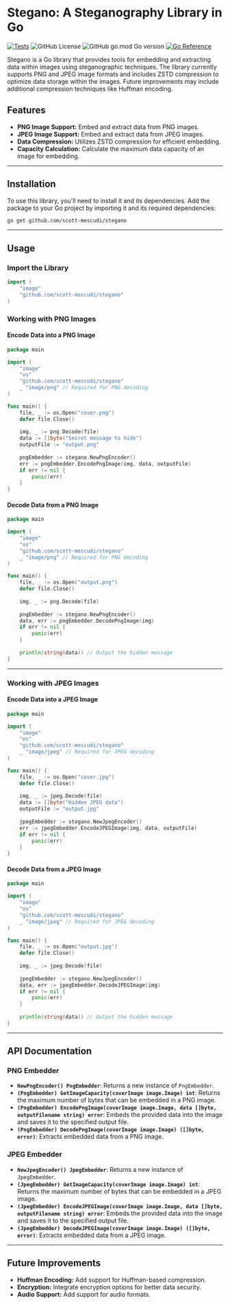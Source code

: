 # Stegano: A Steganography Library in Go
[![Tests](https://github.com/scott-mescudi/stegano/actions/workflows/go.yml/badge.svg?event=push)](https://github.com/scott-mescudi/stegano/actions/workflows/go.yml)
![GitHub License](https://img.shields.io/github/license/scott-mescudi/stegano)
![GitHub go.mod Go version](https://img.shields.io/github/go-mod/go-version/scott-mescudi/stegano)
[![Go Reference](https://pkg.go.dev/badge/github.com/scott-mescudi/stegano.svg)](https://pkg.go.dev/github.com/scott-mescudi/stegano)


Stegano is a Go library that provides tools for embedding and extracting data within images using steganographic techniques. The library currently supports PNG and JPEG image formats and includes ZSTD compression to optimize data storage within the images. Future improvements may include additional compression techniques like Huffman encoding.

## Features

- **PNG Image Support:** Embed and extract data from PNG images.
- **JPEG Image Support:** Embed and extract data from JPEG images.
- **Data Compression:** Utilizes ZSTD compression for efficient embedding.
- **Capacity Calculation:** Calculate the maximum data capacity of an image for embedding.


---

## Installation

To use this library, you'll need to install it and its dependencies. Add the package to your Go project by importing it and its required dependencies:

```bash
go get github.com/scott-mescudi/stegano
```
---

## Usage

### Import the Library

```go
import (
    "image"
    "github.com/scott-mescudi/stegano"
)
```

### Working with PNG Images

#### Encode Data into a PNG Image

```go
package main

import (
    "image"
    "os"
    "github.com/scott-mescudi/stegano"
    _ "image/png" // Required for PNG decoding
)

func main() {
    file, _ := os.Open("cover.png")
    defer file.Close()
    
    img, _ := png.Decode(file)
    data := []byte("Secret message to hide")
    outputFile := "output.png"
    
    pngEmbedder := stegano.NewPngEncoder()
    err := pngEmbedder.EncodePngImage(img, data, outputFile)
    if err != nil {
        panic(err)
    }
}
```

#### Decode Data from a PNG Image

```go
package main

import (
    "image"
    "os"
    "github.com/scott-mescudi/stegano"
    _ "image/png" // Required for PNG decoding
)

func main() {
    file, _ := os.Open("output.png")
    defer file.Close()
    
    img, _ := png.Decode(file)
    
    pngEmbedder := stegano.NewPngEncoder()
    data, err := pngEmbedder.DecodePngImage(img)
    if err != nil {
        panic(err)
    }
    
    println(string(data)) // Output the hidden message
}
```

---

### Working with JPEG Images

#### Encode Data into a JPEG Image

```go
package main

import (
    "image"
    "os"
    "github.com/scott-mescudi/stegano"
    _ "image/jpeg" // Required for JPEG decoding
)

func main() {
    file, _ := os.Open("cover.jpg")
    defer file.Close()
    
    img, _ := jpeg.Decode(file)
    data := []byte("Hidden JPEG data")
    outputFile := "output.jpg"
    
    jpegEmbedder := stegano.NewJpegEncoder()
    err := jpegEmbedder.EncodeJPEGImage(img, data, outputFile)
    if err != nil {
        panic(err)
    }
}
```

#### Decode Data from a JPEG Image

```go
package main

import (
    "image"
    "os"
    "github.com/scott-mescudi/stegano"
    _ "image/jpeg" // Required for JPEG decoding
)

func main() {
    file, _ := os.Open("output.jpg")
    defer file.Close()
    
    img, _ := jpeg.Decode(file)
    
    jpegEmbedder := stegano.NewJpegEncoder()
    data, err := jpegEmbedder.DecodeJPEGImage(img)
    if err != nil {
        panic(err)
    }
    
    println(string(data)) // Output the hidden message
}
```

---

## API Documentation

### PNG Embedder

- **`NewPngEncoder() PngEmbedder`**: Returns a new instance of `PngEmbedder`.
- **`(PngEmbedder) GetImageCapacity(coverImage image.Image) int`**: Returns the maximum number of bytes that can be embedded in a PNG image.
- **`(PngEmbedder) EncodePngImage(coverImage image.Image, data []byte, outputFilename string) error`**: Embeds the provided data into the image and saves it to the specified output file.
- **`(PngEmbedder) DecodePngImage(coverImage image.Image) ([]byte, error)`**: Extracts embedded data from a PNG image.

### JPEG Embedder

- **`NewJpegEncoder() JpegEmbedder`**: Returns a new instance of `JpegEmbedder`.
- **`(JpegEmbedder) GetImageCapacity(coverImage image.Image) int`**: Returns the maximum number of bytes that can be embedded in a JPEG image.
- **`(JpegEmbedder) EncodeJPEGImage(coverImage image.Image, data []byte, outputFilename string) error`**: Embeds the provided data into the image and saves it to the specified output file.
- **`(JpegEmbedder) DecodeJPEGImage(coverImage image.Image) ([]byte, error)`**: Extracts embedded data from a JPEG image.

---

## Future Improvements

- **Huffman Encoding:** Add support for Huffman-based compression.
- **Encryption:** Integrate encryption options for better data security.
- **Audio Support:** Add support for audio formats.
